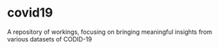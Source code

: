 # covid19
A repository of workings, focusing on bringing meaningful insights from various datasets of CODID-19
